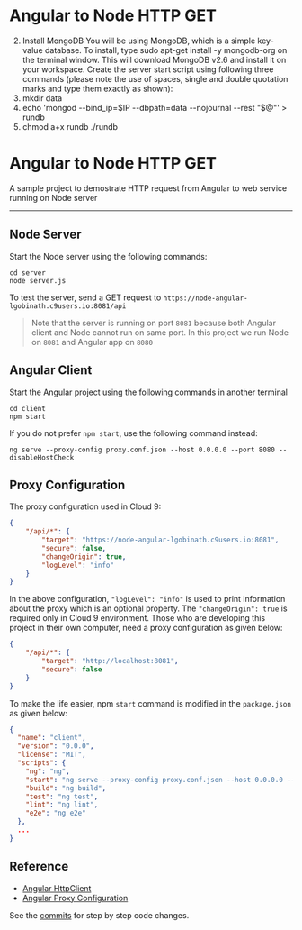 # Angular to Node HTTP GET
2. Install MongoDB
You will be using MongoDB, which is a simple key-value database. To install, type sudo apt-get install -y mongodb-org on the terminal window. This will download MongoDB v2.6 and install it on your workspace. 
Create the server start script using following three commands (please note the use of spaces, single and double quotation marks and type them exactly as shown):
1.	mkdir data 
2.	echo 'mongod --bind_ip=$IP --dbpath=data --nojournal --rest "$@"' > rundb 
3.	chmod a+x rundb 
./rundb

# Angular to Node HTTP GET

A sample project to demostrate HTTP request from Angular to web service running on Node server

------
## Node Server
Start the Node server using the following commands:
```
cd server
node server.js
```
To test the server, send a GET request to `https://node-angular-lgobinath.c9users.io:8081/api`

> Note that the server is running on port `8081` because both Angular client and Node cannot run on same port. In this project we run Node on `8081` and Angular app on `8080`

## Angular Client
Start the Angular project using the following commands in another terminal
```
cd client
npm start
```
If you do not prefer `npm start`, use the following command instead:
```
ng serve --proxy-config proxy.conf.json --host 0.0.0.0 --port 8080 --disableHostCheck
```

## Proxy Configuration

The proxy configuration used in Cloud 9:

```json
{
    "/api/*": {
        "target": "https://node-angular-lgobinath.c9users.io:8081",
        "secure": false,
        "changeOrigin": true,
        "logLevel": "info"
    }
}
```
In the above configuration, `"logLevel": "info"` is used to print information about the proxy which is an optional property. The `"changeOrigin": true` is required only in Cloud 9 environment.
Those who are developing this project in their own computer, need a proxy configuration as given below:
```json
{
    "/api/*": {
        "target": "http://localhost:8081",
        "secure": false
    }
}
```

To make the life easier, npm `start` command is modified in the `package.json` as given below:
```json
{
  "name": "client",
  "version": "0.0.0",
  "license": "MIT",
  "scripts": {
    "ng": "ng",
    "start": "ng serve --proxy-config proxy.conf.json --host 0.0.0.0 --port 8080 --disableHostCheck",
    "build": "ng build",
    "test": "ng test",
    "lint": "ng lint",
    "e2e": "ng e2e"
  },
  ...
}
```

## Reference
 - [Angular HttpClient](https://angular.io/guide/http#httpclient)
 - [Angular Proxy Configuration](https://github.com/angular/angular-cli/blob/master/docs/documentation/stories/proxy.md)

See the [commits](https://github.com/lgobinath/node-angular/commits/master) for step by step code changes.